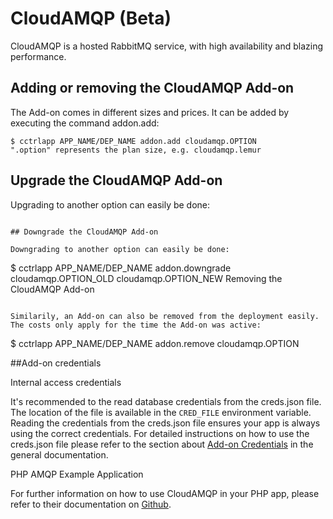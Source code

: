 # CloudAMQP (Beta)

CloudAMQP is a hosted RabbitMQ service, with high availability and blazing performance.

## Adding or removing the CloudAMQP Add-on

The Add-on comes in different sizes and prices. It can be added by executing the command addon.add:

~~~
$ cctrlapp APP_NAME/DEP_NAME addon.add cloudamqp.OPTION
".option" represents the plan size, e.g. cloudamqp.lemur
~~~

## Upgrade the CloudAMQP Add-on

Upgrading to another option can easily be done:

~~~$ cctrlapp APP_NAME/DEP_NAME addon.upgrade cloudamqp.OPTION_OLD cloudamqp.OPTION_NEW

## Downgrade the CloudAMQP Add-on

Downgrading to another option can easily be done:

~~~
$ cctrlapp APP_NAME/DEP_NAME addon.downgrade cloudamqp.OPTION_OLD cloudamqp.OPTION_NEW
Removing the CloudAMQP Add-on
~~~

Similarily, an Add-on can also be removed from the deployment easily. The costs only apply for the time the Add-on was active:

~~~
$ cctrlapp APP_NAME/DEP_NAME addon.remove cloudamqp.OPTION

##Add-on credentials

Internal access credentials

It's recommended to the read database credentials from the creds.json file. The location of the file is available in the `CRED_FILE` environment variable. Reading the credentials from the creds.json file ensures your app is always using the correct credentials. For detailed instructions on how to use the creds.json file please refer to the section about [Add-on Credentials](https://www.cloudcontrol.com/dev-center/platform-documentation#add-on-credentials) in the general documentation.

PHP AMQP Example Application

For further information on how to use CloudAMQP in your PHP app, please refer to their documentation on [Github](https://github.com/cloudamqp/php-amqp-example).

